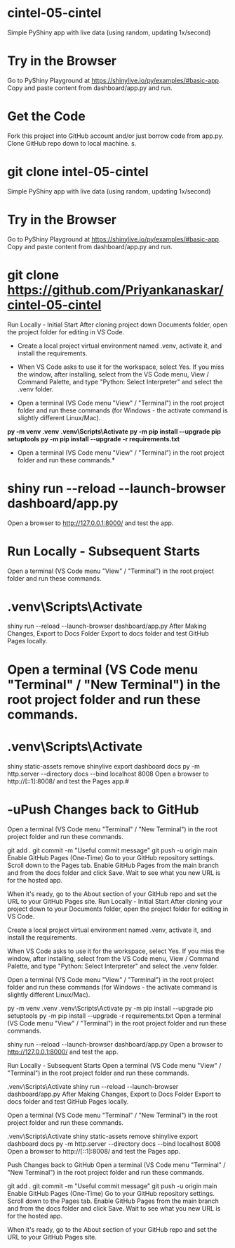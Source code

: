 # cintel-05-cintel

Simple PyShiny app with live data (using random, updating 1x/second)

# Try in the Browser
Go to PyShiny Playground at https://shinylive.io/py/examples/#basic-app. Copy and paste content from dashboard/app.py and run.

# Get the Code
Fork this project into  GitHub account and/or just borrow code from app.py. Clone  GitHub repo down to  local machine. s.

# git clone intel-05-cintel
Simple PyShiny app with live data (using random, updating 1x/second)

# Try in the Browser
Go to PyShiny Playground at https://shinylive.io/py/examples/#basic-app. Copy and paste content from dashboard/app.py and run.


# git clone https://github.com/Priyankanaskar/cintel-05-cintel
Run Locally - Initial Start
After cloning project down  Documents folder, open the project folder for editing in VS Code.

* Create a local project virtual environment named .venv, activate it, and install the requirements.

* When VS Code asks to use it for the workspace, select Yes. If you miss the window, after installing, select from the VS Code menu, View / Command Palette, and type "Python: Select Interpreter" and select the .venv folder.

* Open a terminal (VS Code menu "View" / "Terminal") in the root project folder and run these commands (for Windows - the activate command is slightly different Linux/Mac).

 **py -m venv .venv**
**.venv\Scripts\Activate**
**py -m pip install --upgrade pip setuptools**
**py -m pip install --upgrade -r requirements.txt**
* Open a terminal (VS Code menu "View" / "Terminal") in
the root project folder and run these commands.*



# shiny run --reload --launch-browser dashboard/app.py
Open a browser to http://127.0.0.1:8000/ and test the app.

# Run Locally - Subsequent Starts
Open a terminal (VS Code menu "View" / "Terminal") in the root project folder and run these commands.

# .venv\Scripts\Activate
shiny run --reload --launch-browser dashboard/app.py
After Making Changes, Export to Docs Folder
Export to docs folder and test GitHub Pages locally.

# Open a terminal (VS Code menu "Terminal" / "New Terminal") in the root project folder and run these commands.

# .venv\Scripts\Activate
shiny static-assets remove
shinylive export dashboard docs
py -m http.server --directory docs --bind localhost 8008
Open a browser to http://[::1]:8008/ and test the Pages app.#


# -uPush Changes back to GitHub
Open a terminal (VS Code menu "Terminal" / "New Terminal") in the root project folder and run these commands.

git add .
git commit -m "Useful commit message"
git push -u origin main
Enable GitHub Pages (One-Time)
Go to your GitHub repository settings. Scroll down to the Pages tab. Enable GitHub Pages from the main branch and from the docs folder and click Save. Wait to see what you new URL is for the hosted app.

When it's ready, go to the About section of your GitHub repo and set the URL to your GitHub Pages site.
Run Locally - Initial Start
After cloning your project down to your Documents folder, open the project folder for editing in VS Code.

Create a local project virtual environment named .venv, activate it, and install the requirements.

When VS Code asks to use it for the workspace, select Yes. If you miss the window, after installing, select from the VS Code menu, View / Command Palette, and type "Python: Select Interpreter" and select the .venv folder.

Open a terminal (VS Code menu "View" / "Terminal") in the root project folder and run these commands (for Windows - the activate command is slightly different Linux/Mac).

py -m venv .venv
.venv\Scripts\Activate
py -m pip install --upgrade pip setuptools
py -m pip install --upgrade -r requirements.txt
Open a terminal (VS Code menu "View" / "Terminal") in the root project folder and run these commands.

shiny run --reload --launch-browser dashboard/app.py
Open a browser to http://127.0.0.1:8000/ and test the app.

Run Locally - Subsequent Starts
Open a terminal (VS Code menu "View" / "Terminal") in the root project folder and run these commands.

.venv\Scripts\Activate
shiny run --reload --launch-browser dashboard/app.py
After Making Changes, Export to Docs Folder
Export to docs folder and test GitHub Pages locally.

Open a terminal (VS Code menu "Terminal" / "New Terminal") in the root project folder and run these commands.

.venv\Scripts\Activate
shiny static-assets remove
shinylive export dashboard docs
py -m http.server --directory docs --bind localhost 8008
Open a browser to http://[::1]:8008/ and test the Pages app.

Push Changes back to GitHub
Open a terminal (VS Code menu "Terminal" / "New Terminal") in the root project folder and run these commands.

git add .
git commit -m "Useful commit message"
git push -u origin main
Enable GitHub Pages (One-Time)
Go to your GitHub repository settings. Scroll down to the Pages tab. Enable GitHub Pages from the main branch and from the docs folder and click Save. Wait to see what you new URL is for the hosted app.

When it's ready, go to the About section of your GitHub repo and set the URL to your GitHub Pages site.